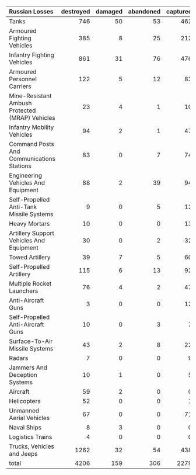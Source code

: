 | Russian Losses                                   |   destroyed |   damaged |   abandoned |   captured |   total |
|:-------------------------------------------------|------------:|----------:|------------:|-----------:|--------:|
| Tanks                                            |         746 |        50 |          53 |        462 |    1311 |
| Armoured Fighting Vehicles                       |         385 |         8 |          25 |        212 |     630 |
| Infantry Fighting Vehicles                       |         861 |        31 |          76 |        476 |    1444 |
| Armoured Personnel Carriers                      |         122 |         5 |          12 |         83 |     222 |
| Mine-Resistant Ambush Protected  (MRAP) Vehicles |          23 |         4 |           1 |         10 |      38 |
| Infantry Mobility Vehicles                       |          94 |         2 |           1 |         47 |     144 |
| Command Posts And Communications Stations        |          83 |         0 |           7 |         74 |     164 |
| Engineering Vehicles And Equipment               |          88 |         2 |          39 |         94 |     223 |
| Self-Propelled Anti-Tank Missile Systems         |           9 |         0 |           5 |         12 |      26 |
| Heavy Mortars                                    |          10 |         0 |           0 |         13 |      23 |
| Artillery Support Vehicles And Equipment         |          30 |         0 |           2 |         32 |      64 |
| Towed Artillery                                  |          39 |         7 |           5 |         60 |     111 |
| Self-Propelled Artillery                         |         115 |         6 |          13 |         92 |     226 |
| Multiple Rocket Launchers                        |          76 |         4 |           2 |         47 |     129 |
| Anti-Aircraft Guns                               |           3 |         0 |           0 |         12 |      15 |
| Self-Propelled Anti-Aircraft Guns                |          10 |         0 |           3 |          7 |      20 |
| Surface-To-Air Missile Systems                   |          43 |         2 |           8 |         22 |      75 |
| Radars                                           |           7 |         0 |           0 |          9 |      16 |
| Jammers And Deception Systems                    |          10 |         1 |           0 |          5 |      16 |
| Aircraft                                         |          59 |         2 |           0 |          0 |      61 |
| Helicopters                                      |          52 |         0 |           0 |          1 |      53 |
| Unmanned Aerial Vehicles                         |          67 |         0 |           0 |         71 |     138 |
| Naval Ships                                      |           8 |         3 |           0 |          0 |      11 |
| Logistics Trains                                 |           4 |         0 |           0 |          0 |       4 |
| Trucks, Vehicles and Jeeps                       |        1262 |        32 |          54 |        438 |    1786 |
| total                                            |        4206 |       159 |         306 |       2279 |    6950 |